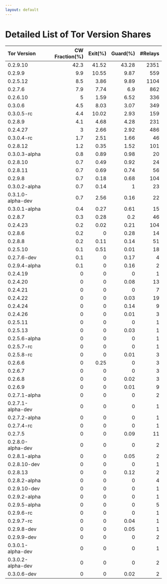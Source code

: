 ```yaml
---
layout: default
---
```



# Detailed List of Tor Version Shares

| Tor Version       |   CW Fraction(%) |   Exit(%) |   Guard(%) |   #Relays |
|:------------------|-----------------:|----------:|-----------:|----------:|
| 0.2.9.10          |             42.3 |     41.52 |      43.28 |      2351 |
| 0.2.9.9           |              9.9 |     10.55 |       9.87 |       559 |
| 0.2.5.12          |              8.5 |      3.86 |       9.89 |      1104 |
| 0.2.7.6           |              7.9 |      7.74 |       6.9  |       862 |
| 0.2.6.10          |              5   |      1.59 |       6.52 |       336 |
| 0.3.0.6           |              4.5 |      8.03 |       3.07 |       349 |
| 0.3.0.5-rc        |              4.4 |     10.02 |       2.93 |       159 |
| 0.2.8.9           |              4.1 |      4.68 |       4.28 |       231 |
| 0.2.4.27          |              3   |      2.66 |       2.92 |       486 |
| 0.3.0.4-rc        |              1.7 |      2.51 |       1.66 |        46 |
| 0.2.8.12          |              1.2 |      0.35 |       1.52 |       101 |
| 0.3.0.3-alpha     |              0.8 |      0.89 |       0.98 |        20 |
| 0.2.8.10          |              0.7 |      0.49 |       0.92 |        24 |
| 0.2.8.11          |              0.7 |      0.69 |       0.74 |        56 |
| 0.2.9.8           |              0.7 |      0.18 |       0.68 |       104 |
| 0.3.0.2-alpha     |              0.7 |      0.14 |       1    |        23 |
| 0.3.1.0-alpha-dev |              0.7 |      2.56 |       0.16 |        22 |
| 0.3.0.1-alpha     |              0.4 |      0.27 |       0.61 |        15 |
| 0.2.8.7           |              0.3 |      0.28 |       0.2  |        46 |
| 0.2.4.23          |              0.2 |      0.02 |       0.21 |       104 |
| 0.2.8.6           |              0.2 |      0    |       0.28 |        14 |
| 0.2.8.8           |              0.2 |      0.11 |       0.14 |        51 |
| 0.2.5.10          |              0.1 |      0.51 |       0.01 |        18 |
| 0.2.7.6-dev       |              0.1 |      0    |       0.17 |         4 |
| 0.2.9.4-alpha     |              0.1 |      0    |       0.16 |         2 |
| 0.2.4.19          |              0   |      0    |       0    |         1 |
| 0.2.4.20          |              0   |      0    |       0.08 |        13 |
| 0.2.4.21          |              0   |      0    |       0    |         7 |
| 0.2.4.22          |              0   |      0    |       0.03 |        19 |
| 0.2.4.24          |              0   |      0    |       0.14 |         9 |
| 0.2.4.26          |              0   |      0    |       0.01 |         3 |
| 0.2.5.11          |              0   |      0    |       0    |         1 |
| 0.2.5.13          |              0   |      0    |       0.03 |         1 |
| 0.2.5.6-alpha     |              0   |      0    |       0    |         1 |
| 0.2.5.7-rc        |              0   |      0    |       0    |         1 |
| 0.2.5.8-rc        |              0   |      0    |       0.01 |         3 |
| 0.2.6.6           |              0   |      0.25 |       0    |         3 |
| 0.2.6.7           |              0   |      0    |       0    |         3 |
| 0.2.6.8           |              0   |      0    |       0.02 |         3 |
| 0.2.6.9           |              0   |      0    |       0.01 |         9 |
| 0.2.7.1-alpha     |              0   |      0    |       0    |         2 |
| 0.2.7.1-alpha-dev |              0   |      0    |       0    |         1 |
| 0.2.7.2-alpha     |              0   |      0    |       0    |         1 |
| 0.2.7.4-rc        |              0   |      0    |       0    |         1 |
| 0.2.7.5           |              0   |      0    |       0.09 |        11 |
| 0.2.8.0-alpha-dev |              0   |      0    |       0    |         2 |
| 0.2.8.1-alpha     |              0   |      0    |       0.05 |         2 |
| 0.2.8.10-dev      |              0   |      0    |       0    |         1 |
| 0.2.8.13          |              0   |      0    |       0.12 |         2 |
| 0.2.8.2-alpha     |              0   |      0    |       0    |         4 |
| 0.2.9.10-dev      |              0   |      0    |       0    |         1 |
| 0.2.9.2-alpha     |              0   |      0    |       0    |         1 |
| 0.2.9.5-alpha     |              0   |      0    |       0    |         5 |
| 0.2.9.6-rc        |              0   |      0    |       0    |         1 |
| 0.2.9.7-rc        |              0   |      0    |       0.04 |         1 |
| 0.2.9.8-dev       |              0   |      0    |       0.05 |         1 |
| 0.2.9.9-dev       |              0   |      0    |       0    |         2 |
| 0.3.0.1-alpha-dev |              0   |      0    |       0    |         1 |
| 0.3.0.2-alpha-dev |              0   |      0    |       0    |         2 |
| 0.3.0.6-dev       |              0   |      0    |       0.02 |         2 |